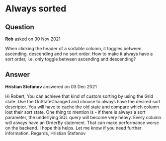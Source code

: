 # Always sorted

## Question

**Rob** asked on 30 Nov 2021

When clicking the header of a sortable column, it toggles between ascending, descending and no sort order. How to make it always have a sort order, i.e. only toggle between ascending and descending?

## Answer

**Hristian Stefanov** answered on 03 Dec 2021

Hi Robert, You can achieve that kind of custom sorting by using the Grid state. Use the OnStateChanged and choose to always have the desired sort descriptor. You will have to cache the old state and compare which column lost their sort state. One thing to mention is - if there is always a sort parameter, the underlying SQL query will become very heavy. Every column will always have an OrderBy statement. That can make performance worse on the backend. I hope this helps. Let me know if you need further information. Regards, Hristian Stefanov

